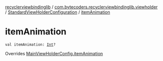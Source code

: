 [recyclerviewbindinglib](../../index.md) / [com.bytecoders.recyclerviewbindinglib.viewholder](../index.md) / [StandardViewHolderConfiguration](index.md) / [itemAnimation](./item-animation.md)

# itemAnimation

`val itemAnimation: `[`Int`](https://kotlinlang.org/api/latest/jvm/stdlib/kotlin/-int/index.html)`?`

Overrides [MainViewHolderConfig.itemAnimation](../-main-view-holder-config/item-animation.md)

